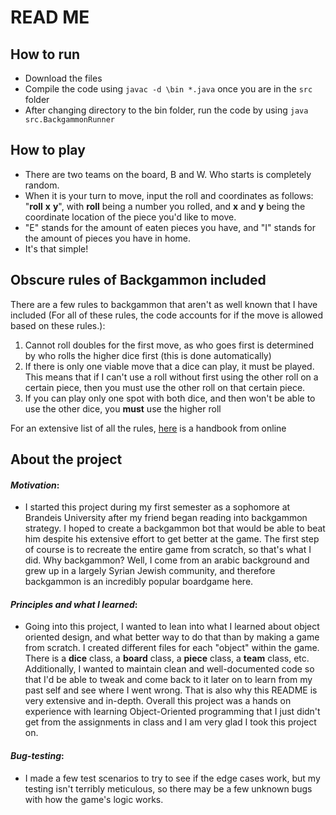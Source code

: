 # READ ME

## How to run
- Download the files <br>
- Compile the code using ```javac -d \bin *.java``` once you are in the ```src``` folder <br>
- After changing directory to the bin folder, run the code by using ```java src.BackgammonRunner``` <br>

## How to play
- There are two teams on the board, B and W. Who starts is completely random. <br>
- When it is your turn to move, input the roll and coordinates as follows: "**roll** **x** **y**", with **roll** being a number you rolled, and **x** and **y** being the coordinate location of the piece you'd like to move. <br>
- "E" stands for the amount of eaten pieces you have, and "I" stands for the amount of pieces you have in home. <br> 
- It's that simple!

## Obscure rules of Backgammon included
There are a few rules to backgammon that aren't as well known that I have included (For all of these rules, the code accounts for if the move is allowed based on these rules.):
1. Cannot roll doubles for the first move, as who goes first is determined by who rolls the higher dice first (this is done automatically)
2. If there is only one viable move that a dice can play, it must be played. This means that if I can't use a roll without first using the other roll on a certain piece, then you must use the other roll on that certain piece.
3. If you can play only one spot with both dice, and then won't be able to use the other dice, you **must** use the higher roll

For an extensive list of all the rules, [here](https://www.bkgm.com/faq/BasicRules.html#what_if_i_can_only_play_one_number_) is a handbook from online

## About the project
#### ***Motivation***: 
- I started this project during my first semester as a sophomore at Brandeis University after my friend began reading into backgammon strategy. I hoped to create a backgammon bot that would be able to beat him despite his extensive effort to get better at the game. The first step of course is to recreate the entire game from scratch, so that's what I did. Why backgammon? Well, I come from an arabic background and grew up in a largely Syrian Jewish community, and therefore backgammon is an incredibly popular boardgame here.
#### ***Principles and what I learned***:
- Going into this project, I wanted to lean into what I learned about object oriented design, and what better way to do that than by making a game from scratch. I created different files for each "object" within the game. There is a **dice** class, a **board** class, a **piece** class, a **team** class, etc. Additionally, I wanted to maintain clean and well-documented code so that I'd be able to tweak and come back to it later on to learn from my past self and see where I went wrong. That is also why this README is very extensive and in-depth. Overall this project was a hands on experience with learning Object-Oriented programming that I just didn't get from the assignments in class and I am very glad I took this project on. 
#### ***Bug-testing***: 
- I made a few test scenarios to try to see if the edge cases work, but my testing isn't terribly meticulous, so there may be a few unknown bugs with how the game's logic works.


